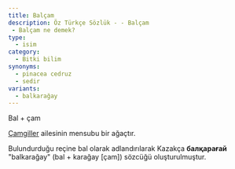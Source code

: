 ```yaml
---
title: Balçam
description: Öz Türkçe Sözlük - - Balçam 
 - Balçam ne demek?
type:
  - isim
category:
  - Bitki bilim
synonyms:
  - pinacea cedruz
  - sedir
variants:
  - balkarağay
---
```

Bal + çam

[Çamgiller](/sozluk/çam) ailesinin mensubu bir ağaçtır.

Bulundurduğu reçine bal olarak adlandırılarak Kazakça **балқарағай&#32;**"balkarağay" (bal + karağay [çam]) sözcüğü oluşturulmuştur.
